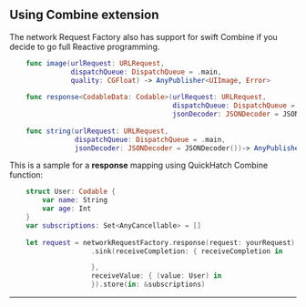 ## **Using Combine extension**

The network Request Factory also has support for swift Combine if you decide to go full Reactive programming.

```swift
    func image(urlRequest: URLRequest,
               dispatchQueue: DispatchQueue = .main,
               quality: CGFloat) -> AnyPublisher<UIImage, Error>
    
    func response<CodableData: Codable>(urlRequest: URLRequest,
                                        dispatchQueue: DispatchQueue = .main,
                                        jsonDecoder: JSONDecoder = JSONDecoder()) -> AnyPublisher<CodableData, Error>
    
    func string(urlRequest: URLRequest,
                dispatchQueue: DispatchQueue = .main,
                jsonDecoder: JSONDecoder = JSONDecoder())-> AnyPublisher<String, Error>

```
This is a sample for a **response** mapping using QuickHatch Combine function:

```swift
	struct User: Codable {
		var name: String
		var age: Int
	}
    var subscriptions: Set<AnyCancellable> = []
	
	let request = networkRequestFactory.response(request: yourRequest)
                    .sink(receiveCompletion: { receiveCompletion in 

                    }, 
                    receiveValue: { (value: User) in 
                    }).store(in: &subscriptions)
```


---